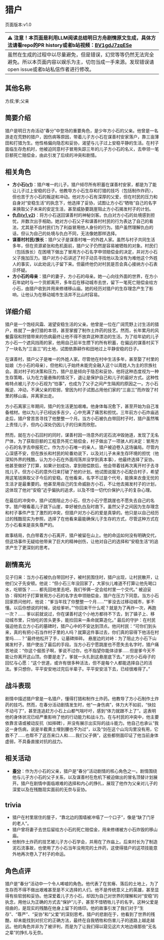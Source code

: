# 猎户
页面版本:v1.0
 

| :warning: 注意！本页面是利用LLM阅读总结明日方舟剧情原文生成，具体方法请看repo的PR history或者b站视频：[BV1gdJ7zqESe](https://www.bilibili.com/video/BV1gdJ7zqESe/)         |
|:----------------------------|
| 虽然在生成的过程中以尽量避免，但是错误，幻觉等等仍然无法完全避免。所以本页面内容以娱乐为主，切勿当成一手来源。发现错误请open issue或者b站私信作者进行修改。|



## 其他名称
方叔;爹;父亲
## 简要介绍
猎户是明日方舟活动“春分”中登场的重要角色，是少年方小石的父亲。他曾是一名游走在荒野的猎户，因伤病等原因，带着儿子方小石在谋善村安家落户，靠三亩薄田和打猎为生。他性格偏向隐忍和妥协，渴望与儿子过上安稳平静的生活。在村子面临生存危机时，他被迫同意村子冒用失踪三年的儿子方小石的名义，去申领一笔巨额死亡赔偿金，由此引发了后续的冲突和剧情。
## 相关角色
-   **方小石([v1](extended_char_fang_xiao_shi.md))**：猎户唯一的儿子。猎户倾尽所有积蓄在谋善村安家，都是为了能让儿子过上安稳的日子。他教导方小石生存和打猎的技巧（包括制作炸药），但也苦于方小石的叛逆和冲动。他对方小石有深厚的父爱，但在村民的压力和自身对“安稳生活”的执念下，他选择了妥协，试图让方小石“牺牲”自己的名字来换取父子未来的安定生活，甚至威胁要跳崖阻止方小石揭发村子的计划。
-   **仇白([v1](char_4082_qiubai.md),[v2](../char_v3/char_4082_qiubai.md))**：将方小石送回谋善村的神秘剑客。仇白对方小石的处境感到担忧，并数次出手相助。她对方小石父子和谋善村村民的行为表达了自己的看法，尤其是不齿村民们为了利益冒用他人身份的行为。猎户虽然理解仇白的话，但认为自己的处境与仇白不同，无法像她那样选择。
-   **谋善村村民/族长**：猎户父子是谋善村唯一的外姓人家。虽然与村子共同生活多年，但在资源紧张和危机面前，猎户父子仍然是容易被牺牲的对象。村民们（包括族长）在困境下做出了冒用方小石名字申领赔偿金的决定，并对方小石父子施加压力。猎户对方小石讲述了村子动员寻找他以及没有为难他这个外姓人的事实，以此劝说儿子留下来。但最终他仍对村民是否会真心接纳方小石表示怀疑。
-   **方小石的母亲**：猎户的妻子，方小石的母亲。她一心向往外面的世界，在方小石年幼时与一个货郎离开，多年后在移动城市去世，留下一笔死亡赔偿金给方小石，由猎户收到并用来修缮移山庙。她的经历对猎户的生存理念产生了影响，让他认为在移动城市生活并不比山村容易。
## 详细介绍
猎户是一个饱经风霜、渴望安稳生活的父亲。他曾是一位在广阔荒野上讨生活的猎户，练就了一身打猎的本领，甚至掌握了制作土炸药的技艺。然而，长年累月的风餐露宿和狩猎带来的伤病最终让他不得不放弃这种漂泊的生活。为了给年幼的儿子方小石一个遮风挡雨的家，他用自己前半生攒下的所有积蓄，在偏远的谋善村买下了一块名为“三亩三”的土地，试图依靠耕作和田地过上平静安稳的日子。

在谋善村，猎户父子是唯一的外姓人家。尽管他在村中生活多年，甚至娶了村里的姑娘（方小石的母亲），但他和儿子始终未能完全融入这个以周姓人为主的宗族社会。面对村子的决策和压力，猎户总是倾向于隐忍和妥协，他将这种态度视为一种生存策略，认为在力量悬殊的情况下，退让是保护自己和儿子的最好方式。这种性格特点被儿子方小石视为“怕事”，也成为了父子之间产生隔阂的原因之一。方小石叛逆、冲动，不满父亲的软弱，曾因为村子试图占用他们家的“三亩三”而炸毁了村里的移山庙，并离家出走。

方小石离家三年期间，猎户的生活更加艰难。他身体每况愈下，甚至开始为自己准备棺材。他以为儿子已经凶多吉少，心中充满了痛苦和担忧。三年前方小石炸庙逃走后，猎户曾苦苦寻找了他整整一个月。当方小石被仇白带回村子时，猎户虽然嘴上责怪儿子，但内心深处仍因儿子的归来而欣慰。

然而，就在方小石回村的同时，谋善村因一场意外的泥石流冲毁驰道，发现了无名尸体，为了获取巨额的工程意外死亡赔偿金，村子做出了一项骇人的决定：冒用方小石的名字去申报死亡。作为方小石唯一的亲人，猎户被迫卷入这场骗局。尽管内心深感不安，但在族长和村民的轮番劝说下，以及对儿子未来生存环境的担忧（他深知外界的残酷，认为方小石在外面闯荡并没学到真本事），他最终选择了妥协。他甚至做好了打算，如果计划成功，拿到赔偿款后，他会带着钱再次离开村子去寻找儿子。但方小石的意外归来打破了他的计划。他试图说服方小石配合村子，希望用这笔钱换取父子今后的安稳。在他看来，名字不过是个代号，能换来衣食无忧的生活才是最重要的。他甚至用自己的生命威胁方小石，不让他去揭发村子的计划，这体现了他对“安稳”近乎偏执的追求，以及不惜一切代价保护儿子的复杂心理。

在最后的冲突中，猎户试图阻止方小石，但方小石宁愿跳崖也不愿失去自己的名字。猎户眼看着儿子跳下山崖，幸好被仇白及时救下。虽然父子之间因为生存理念和村子事件产生了激烈的冲突，但猎户对方小石的爱是真挚的。他只是以自己经历过的残酷现实为参照，选择了在他看来最能确保儿子生存的方式，尽管这种方式在方小石看来是丧失尊严的。

故事结局，仇白带着方小石离开，猎户被留在山上。他的命运如何没有明确交代，但这场事件无疑给他带来了巨大的精神创伤，让他对自己的选择和“安稳生活”的追求产生了更深刻的思考。
## 剧情高光
见子归来：当方小石被仇白带回村子，被村民围住时，猎户出现，让村民散开，让他们父子先安顿。他说：“但小石三年没回家了，大家伙儿难道不打算让他先喝口水，吃顿饭？...... 都先回地里去吧，我们爷俩一定会给村里一个交代。”
被迫妥协：得知村子打算冒用方小石的名字去申领赔偿金，猎户在压力下同意。当方小石回家质问他时，他说：“爹当年找了你整整一个月......”“爹没去过移动城市，爹不懂。以后你想说的时候，说给爹听。”“你回来干什么呢？就是为了再炸一次，再跑一次？...... 爹以前就说过，你在谋善村这个小地方都待不下去，到了镇子上、移动城市里，只怕吃的苦头更多，能捡回来一条命就算造化。”
最后的守护：在村民强迫他去立方小石的墓碑时，猎户心中的不安达到顶点。他问村民：“可你们到头来，真的有把小石当作村子里的人吗？就算这件事过去，你们真的容得下他活在村里吗......？”最终他松开了手，让墓碑摔碎。
悬崖边的对峙：为了阻止方小石下山揭发村子，猎户使出了最后的手段。当方小石宁愿跳崖也不愿失去名字时，猎户痛苦地说：“你这个倔孩子啊，爹说不过你，也不指望你能体谅爹......但是爹今天不能让你离开这山顶。你要是走了，爹就一头扎到这悬崖底下去。”
对方小石母子的回忆与心愿：“这个世道，或许有很多种活法，但不是每个人都能选择自己的活法。爹只想你，平平安安地过完后半辈子。平平安安活下去，已经很难得了。”
## 战斗表现
剧情中描述猎户曾是一名猎户，懂得打猎和制作土炸药。他教导了方小石制作土炸药的技巧。然而，在春分活动剧情发生时，他“一身伤病”，体力大不如前，“快拉不动弓了”，甚至连追赶方小石上山都气喘吁吁，感到“体力就跟不上了”。这表明他的身体状况已经严重影响了他的行动能力和战斗力。在与村民的冲突中，他主要依靠言语或被动反抗（如摔碑），并没有展示出实际的战斗能力。他自己也承认“我这一身伤病，说是半截黄土埋到腰也不为过”，以及“剑在这个山沟沟里没有用，它救不了......也帮不了这百来口人和......我们父子俩”，这些都侧面印证了他当前身体虚弱，不具备直接对抗的战力。
## 相关活动
-   **[春分](../stories/act14mini.md)**：作为方小石的父亲，猎户是“春分”活动剧情的核心角色之一。剧情围绕他与儿子方小石的父子关系，以及谋善村在危机下被迫做出的冒名顶替计划展开。猎户在剧情中面临艰难的选择和内心的挣扎，展现了他作为父亲对儿子的深爱以及在残酷现实面前的无奈与妥协。
## trivia
- 猎户在村里居住的屋子，“靠北边的围墙被冲塌了一个口子”，像是“缺了门牙的老人”。
- 猎户曾将妻子去世后留给方小石的死亡赔偿金，用来修缮被方小石炸毁的移山庙。
- 他制作土炸药的技艺被儿子方小石学会，并用在了炸庙上。后来村长为了制造泥石流事故，也使用了方小石当年没用完的土炸药，这使得猎户的这项技能意外地再次卷入了村子的命运。
## 角色点评
猎户是“春分”活动中一个令人唏嘘的角色。他代表了在贫瘠、落后的土地上，为了生存而不得不做出艰难甚至是不义选择的人们。他不是传统意义上的英雄，甚至显得有些软弱和妥协。他深爱着儿子方小石，却因为自己对世界的理解和对“安稳”的执念，用他认为正确的方式去“保护”儿子，甚至不惜牺牲儿子的名字。这种父爱是扭曲的，是现实的残酷在他身上留下的烙印。他的故事引发了我们对于“生存”、“尊严”、“妥协”和“父爱”的深刻思考。猎户的悲剧在于，他看到了世界的残酷，却未能找到对抗它的正确方法，最终在自我牺牲和伤害儿子的道路上越走越远。他的角色并非为了被评判，而是为了让我们得以窥见这片大地边缘那些“无名之辈”的挣扎与无奈。